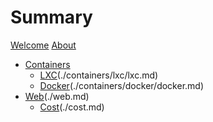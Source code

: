 # Summary

[Welcome](./welcome.md)
[About](./about.md)
* [Containers](./containers.md)
    * [LXC]()(./containers/lxc/lxc.md)
    * [Docker]()(./containers/docker/docker.md)
* [Web]()(./web.md)
    * [Cost]()(./cost.md)
